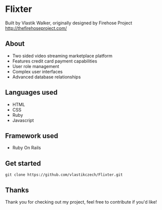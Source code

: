 # Flixter

Built by Vlastik Walker, originally designed by Firehose Project 
http://thefirehoseproject.com/

## About

* Two sided video streaming marketplace platform
* Features credit card payment capabilities
* User role management
* Complex user interfaces
* Advanced database relationships

## Languages used

* HTML
* CSS
* Ruby
* Javascript

## Framework used
* Ruby On Rails

## Get started

```
git clone https://github.com/vlastikczech/Flixter.git
```

## Thanks

Thank you for checking out my project, feel free to contribute if you'd like!
